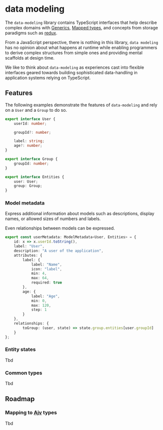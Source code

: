 # data modeling

The ``data-modeling`` library contains TypeScript interfaces that help describe complex domains with 
[Generics](https://www.typescriptlang.org/docs/handbook/2/generics.html), [Mapped types](https://www.typescriptlang.org/docs/handbook/2/mapped-types.html),
and concepts from storage paradigms such as [redux](https://redux.js.org/).

From a JavaScript perspective, there is nothing in this library, ``data modeling`` has no opinion about what happens
at runtime while enabling programmers to derive complex structures from simple ones and providing mental scaffolds
at design time.

We like to think about ``data-modeling`` as experiences cast into flexible interfaces geared towards
building sophisticated data-handling in application systems relying on TypeScript.

## Features

The following examples demonstrate the features of ``data-modeling`` and rely
on a ``User`` and a ``Group`` to do so.

````typescript
export interface User {
    userId: number;

    groupId?: number;

    label: string;
    age?: number;
}

export interface Group {
    groupId: number;
}

export interface Entities {
    user: User;
    group: Group;
}
````

### Model metadata

Express additional information about models such as descriptions,
display names, or allowed sizes of numbers and labels.

Even relationships between models can be expressed.

````typescript
export const userMetadata: ModelMetadata<User, Entities> = {
    id: x => x.userId.toString(),
    label: "User",
    description: "A user of the application",
    attributes: {
        label: {
            label: "Name",
            icon: "label",
            min: 4,
            max: 64,
            required: true
        },
        age: {
            label: "Age",
            min: 0,
            max: 120,
            step: 1
        }
    },
    relationships: {
        toGroup: (user, state) => state.group.entities[user.groupId]
    }
};
````

### Entity states
Tbd

### Common types
Tbd

## Roadmap

### Mapping to [Ajv](https://ajv.js.org/) types
Tbd